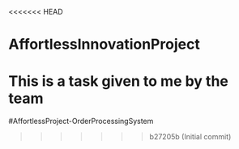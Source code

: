 <<<<<<< HEAD
# AffortlessInnovationProject
This is a task given to me by the team
=======
#AffortlessProject-OrderProcessingSystem
>>>>>>> b27205b (Initial commit)
